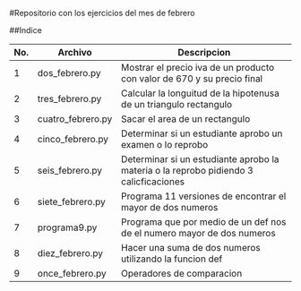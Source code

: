 #Repositorio con los ejercicios del mes de febrero

##Indice

|No.|Archivo|Descripcion|
|--|--|--|
|1|dos_febrero.py|Mostrar el precio iva de un producto con valor de 670 y su precio final|
|2|tres_febrero.py|Calcular la longuitud de la hipotenusa de un  triangulo rectangulo|
|3|cuatro_febrero.py|Sacar el area de un rectangulo|
|4|cinco_febrero.py|Determinar si un estudiante aprobo un examen o lo reprobo|
|5|seis_febrero.py| Determinar si un estudiante aprobo la materia o la reprobo pidiendo 3 calicficaciones|
|6|siete_febrero.py|Programa 11 versiones de encontrar el mayor de dos numeros|
|7|programa9.py|Programa que por medio de un def nos de el numero mayor de dos numeros|
|8|diez_febrero.py|Hacer una suma de dos numeros utilizando la funcion def|
|9|once_febrero.py|Operadores de comparacion|